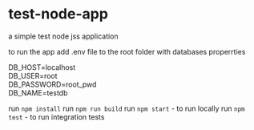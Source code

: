 # test-node-app
a simple test node jss application

to run the app add .env file to the root folder with databases properrties

DB_HOST=localhost\
DB_USER=root\
DB_PASSWORD=root_pwd\
DB_NAME=testdb

run `npm install`
run `npm run build`
run `npm start`  - to run locally
run `npm test` - to run integration tests
